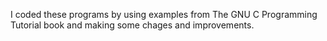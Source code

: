 I coded these programs by using examples from The GNU C Programming Tutorial book and making some chages and improvements.

